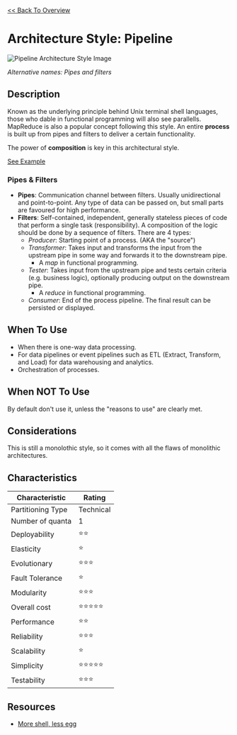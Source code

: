 [<< Back To Overview](./readme.md)

# Architecture Style: Pipeline

![Pipeline Architecture Style Image](https://fundamentalsofsoftwarearchitecture.com/images/book/fosa_1101.png)

*Alternative names: Pipes and filters*

## Description

Known as the underlying principle behind Unix terminal shell languages, those who dable in functional programming will also see parallells. MapReduce is also a popular concept following this style. An entire **process** is built up from pipes and filters to deliver a certain functionality.

The power of **composition** is key in this architectural style.

[See Example](https://fundamentalsofsoftwarearchitecture.com/images/book/fosa_1102.png)

### Pipes & Filters

* **Pipes**: Communication channel between filters. Usually unidirectional and point-to-point. Any type of data can be passed on, but small parts are favoured for high performance.
* **Filters**: Self-contained, independent, generally stateless pieces of code that perform a single task (responsibility). A composition of the logic should be done by a sequence of filters. There are 4 types:
    * *Producer*: Starting point of a process. (AKA the "source")
    * *Transformer*: Takes input and transforms the input from the upstream pipe in some way and forwards it to the downstream pipe.
        * A *map* in functional programming.
    * *Tester*: Takes input from the upstream pipe and tests certain criteria (e.g. business logic), optionally producing output on the downstream pipe.
        * A *reduce* in functional programming.
    * *Consumer*: End of the process pipeline. The final result can be persisted or displayed.


## When To Use

* When there is one-way data processing.
* For data pipelines or event pipelines such as ETL (Extract, Transform, and Load) for data warehousing and analytics.
* Orchestration of processes.

## When NOT To Use

By default don't use it, unless the "reasons to use" are clearly met.

## Considerations

This is still a monolothic style, so it comes with all the flaws of monolithic architectures.

## Characteristics

| Characteristic    | Rating       |
| ---               | ---          |
| Partitioning Type | Technical    |
| Number of quanta  | 1            |
| Deployability     | ⭐⭐        |
| Elasticity        | ⭐           |
| Evolutionary      | ⭐⭐⭐      |
| Fault Tolerance   | ⭐           |
| Modularity        | ⭐⭐⭐      |
| Overall cost      | ⭐⭐⭐⭐⭐ |
| Performance       | ⭐⭐        |
| Reliability       | ⭐⭐⭐      |
| Scalability       | ⭐           |
| Simplicity        | ⭐⭐⭐⭐⭐ |
| Testability       | ⭐⭐⭐      |

## Resources

* [More shell, less egg](http://www.leancrew.com/all-this/2011/12/more-shell-less-egg/)
